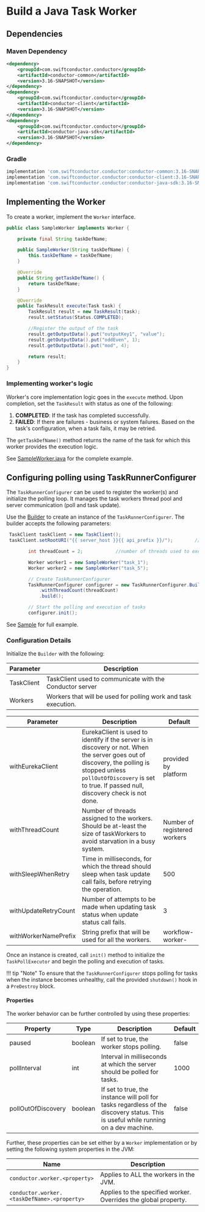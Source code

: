 # Build a Java Task Worker

## Dependencies

### Maven Dependency

```xml
<dependency>
    <groupId>com.swiftconductor.conductor</groupId>
    <artifactId>conductor-common</artifactId>
    <version>3.16-SNAPSHOT</version>
</dependency>
<dependency>
    <groupId>com.swiftconductor.conductor</groupId>
    <artifactId>conductor-client</artifactId>
    <version>3.16-SNAPSHOT</version>
</dependency>
<dependency>
    <groupId>com.swiftconductor.conductor</groupId>
    <artifactId>conductor-java-sdk</artifactId>
    <version>3.16-SNAPSHOT</version>
</dependency>
```

### Gradle

```groovy
implementation 'com.swiftconductor.conductor:conductor-common:3.16-SNAPSHOT'
implementation 'com.swiftconductor.conductor:conductor-client:3.16-SNAPSHOT'
implementation 'com.swiftconductor.conductor:conductor-java-sdk:3.16-SNAPSHOT'
```

## Implementing the Worker

To create a worker, implement the `Worker` interface.

```java
public class SampleWorker implements Worker {

    private final String taskDefName;

    public SampleWorker(String taskDefName) {
        this.taskDefName = taskDefName;
    }

    @Override
    public String getTaskDefName() {
        return taskDefName;
    }

    @Override
    public TaskResult execute(Task task) {
        TaskResult result = new TaskResult(task);
        result.setStatus(Status.COMPLETED);

        //Register the output of the task
        result.getOutputData().put("outputKey1", "value");
        result.getOutputData().put("oddEven", 1);
        result.getOutputData().put("mod", 4);

        return result;
    }
}
```

### Implementing worker's logic

Worker's core implementation logic goes in the `execute` method. Upon completion, set the `TaskResult` with status as one of the following:

1. **COMPLETED**: If the task has completed successfully.
2. **FAILED**: If there are failures - business or system failures. Based on the task's configuration, when a task fails, it may be retried.

The `getTaskDefName()` method returns the name of the task for which this worker provides the execution logic.

See [SampleWorker.java](https://github.com/swift-conductor/conductor-client-java/blob/main/client/src/test/java/com/swiftconductor/conductor/client/sample/SampleWorker.java) for the complete example.

## Configuring polling using TaskRunnerConfigurer

The `TaskRunnerConfigurer` can be used to register the worker(s) and initialize the polling loop.
It manages the task workers thread pool and server communication (poll and task update).

Use the [Builder](https://github.com/swift-conductor/conductor-client-java/blob/main/client/src/main/java/com/swiftconductor/conductor/client/automator/TaskRunnerConfigurer.java#L64) to create an instance of the `TaskRunnerConfigurer`. The builder accepts the following parameters:

```java
 TaskClient taskClient = new TaskClient();
 taskClient.setRootURI("{{ server_host }}{{ api_prefix }}/");        //Point this to the server API

        int threadCount = 2;            //number of threads used to execute workers.  To avoid starvation, should be same or more than number of workers

        Worker worker1 = new SampleWorker("task_1");
        Worker worker2 = new SampleWorker("task_5");

        // Create TaskRunnerConfigurer
        TaskRunnerConfigurer configurer = new TaskRunnerConfigurer.Builder(taskClient, Arrays.asList(worker1, worker2))
            .withThreadCount(threadCount)
            .build();

        // Start the polling and execution of tasks
        configurer.init();
```

See [Sample](https://github.com/swift-conductor/conductor-client-java/blob/main/client/src/test/java/com/swiftconductor/conductor/client/sample/Main.java) for full example.

### Configuration Details

Initialize the `Builder` with the following:

| Parameter | Description |
| --- | --- |
| TaskClient | TaskClient used to communicate with the Conductor server |
| Workers | Workers that will be used for polling work and task execution. |

| Parameter | Description | Default |
| --- | --- | --- |
| withEurekaClient | EurekaClient is used to identify if the server is in discovery or not. When the server goes out of discovery, the polling is stopped unless `pollOutOfDiscovery` is set to true. If passed null, discovery check is not done. | provided by platform |
| withThreadCount | Number of threads assigned to the workers. Should be at-least the size of taskWorkers to avoid starvation in a busy system. | Number of registered workers |
| withSleepWhenRetry | Time in milliseconds, for which the thread should sleep when task update call fails, before retrying the operation. | 500 |
| withUpdateRetryCount | Number of attempts to be made when updating task status when update status call fails. | 3 |
| withWorkerNamePrefix | String prefix that will be used for all the workers. | workflow-worker- |

Once an instance is created, call `init()` method to initialize the `TaskPollExecutor` and begin the polling and execution of tasks.

!!! tip "Note"
    To ensure that the `TaskRunnerConfigurer` stops polling for tasks when the instance becomes unhealthy, call the provided `shutdown()` hook in a `PreDestroy` block.

#### Properties

The worker behavior can be further controlled by using these properties:

| Property | Type | Description | Default |
| --- | --- | --- | --- |
| paused | boolean | If set to true, the worker stops polling.| false |
| pollInterval | int | Interval in milliseconds at which the server should be polled for tasks. | 1000 |
| pollOutOfDiscovery | boolean | If set to true, the instance will poll for tasks regardless of the discovery status. This is useful while running on a dev machine. | false |

Further, these properties can be set either by a `Worker` implementation or by setting the following system properties in the JVM:

| Name | Description |
| --- | --- |
| `conductor.worker.<property>` | Applies to ALL the workers in the JVM. |
| `conductor.worker.<taskDefName>.<property>` | Applies to the specified worker.  Overrides the global property. |

